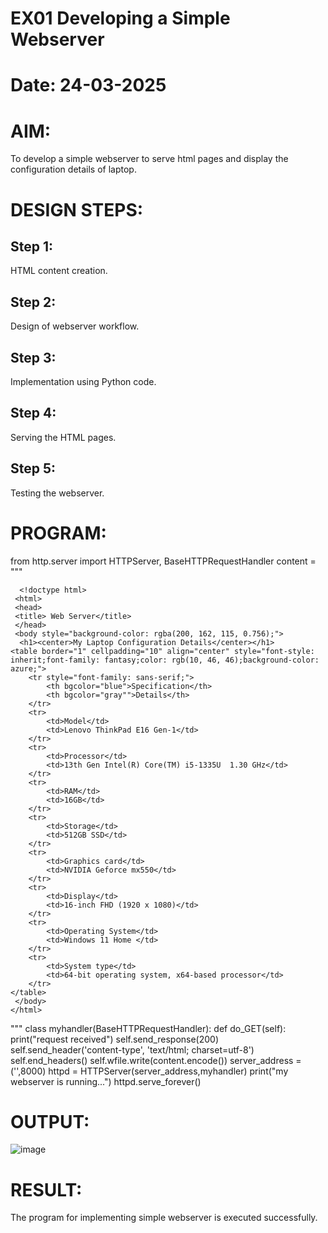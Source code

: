 # EX01 Developing a Simple Webserver

# Date: 24-03-2025
# AIM:
To develop a simple webserver to serve html pages and display the configuration details of laptop.

# DESIGN STEPS:
## Step 1:
HTML content creation.

## Step 2:
Design of webserver workflow.

## Step 3:
Implementation using Python code.

## Step 4:
Serving the HTML pages.

## Step 5:
Testing the webserver.

# PROGRAM:

from http.server import HTTPServer, BaseHTTPRequestHandler
content = """

      <!doctype html>
     <html>
     <head>
     <title> Web Server</title>
     </head>
     <body style="background-color: rgba(200, 162, 115, 0.756);">
      <h1><center>My Laptop Configuration Details</center></h1>
    <table border="1" cellpadding="10" align="center" style="font-style: inherit;font-family: fantasy;color: rgb(10, 46, 46);background-color: azure;">
        <tr style="font-family: sans-serif;">
            <th bgcolor="blue">Specification</th>
            <th bgcolor="gray"">Details</th>
        </tr>
        <tr>
            <td>Model</td>
            <td>Lenovo ThinkPad E16 Gen-1</td>
        </tr>
        <tr>
            <td>Processor</td>
            <td>13th Gen Intel(R) Core(TM) i5-1335U  1.30 GHz</td>
        </tr>
        <tr>
            <td>RAM</td>
            <td>16GB</td>
        </tr>
        <tr>
            <td>Storage</td>
            <td>512GB SSD</td>
        </tr>
        <tr>
            <td>Graphics card</td>
            <td>NVIDIA Geforce mx550</td>
        </tr>
        <tr>
            <td>Display</td>
            <td>16-inch FHD (1920 x 1080)</td>
        </tr>
        <tr>
            <td>Operating System</td>
            <td>Windows 11 Home </td>
        </tr>
        <tr>
            <td>System type</td>
            <td>64-bit operating system, x64-based processor</td>
        </tr>
    </table>
     </body>
    </html>
"""
class myhandler(BaseHTTPRequestHandler):
    def do_GET(self):
        print("request received")
        self.send_response(200)
        self.send_header('content-type', 'text/html; charset=utf-8')
        self.end_headers()
        self.wfile.write(content.encode())
server_address = ('',8000)
httpd = HTTPServer(server_address,myhandler)
print("my webserver is running...")
httpd.serve_forever()
# OUTPUT:
![image](https://github.com/user-attachments/assets/0cb40303-5fd3-49d7-b9ac-9cef34f3c108)

# RESULT:
The program for implementing simple webserver is executed successfully.
